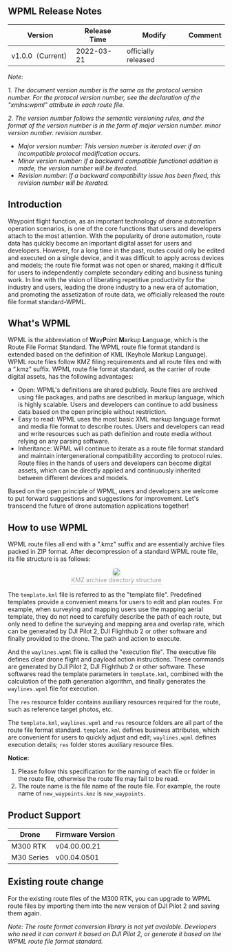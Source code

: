 ## WPML Release Notes

| Version           | Release Time | Modify              | Comment |
| ----------------- | ------------ | ------------------- | ------- |
| v1.0.0（Current） | 2022-03-21   | officially released |         |

*Note:*

*1. The document version number is the same as the protocol version number. For the protocol version number, see the declaration of the "xmlns:wpml" attribute in each route file.*

*2. The version number follows the semantic versioning rules, and the format of the version number is in the form of major version number. minor version number. revision number.*

* *Major version number: This version number is iterated over if an incompatible protocol modification occurs.*
* *Minor version number: If a backward compatible functional addition is made, the version number will be iterated.*
* *Revision number: If a backward compatibility issue has been fixed, this revision number will be iterated.*

## Introduction

Waypoint flight function, as an important technology of drone automation operation scenarios, is one of the core functions that users and developers attach to the most attention. With the popularity of drone automation, route data has quickly become an important digital asset for users and developers. However, for a long time in the past, routes could only be edited and executed on a single device, and it was difficult to apply across devices and models; the route file format was not open or shared, making it difficult for users to independently complete secondary editing and business tuning work. In line with the vision of liberating repetitive productivity for the industry and users, leading the drone industry to a new era of automation, and promoting the assetization of route data, we officially released the route file format standard-WPML.

## What's WPML

WPML is the abbreviation of **W**ay**P**oint **M**arkup **L**anguage, which is the Route File Format Standard. The WPML route file format standard is extended based on the definition of KML (Keyhole Markup Language). WPML route files follow KMZ filing requirements and all route files end with a “.kmz” suffix. WPML route file format standard, as the carrier of route digital assets, has the following advantages:

* Open: WPML's definitions are shared publicly. Route files are archived using file packages, and paths are described in markup language, which is highly scalable. Users and developers can continue to add business data based on the open principle without restriction.
* Easy to read: WPML uses the most basic XML markup language format and media file format to describe routes. Users and developers can read and write resources such as path definition and route media without relying on any parsing software.
* Inheritance: WPML will continue to iterate as a route file format standard and maintain intergenerational compatibility according to protocol rules. Route files in the hands of users and developers can become digital assets, which can be directly applied and continuously inherited between different devices and models.

Based on the open principle of WPML, users and developers are welcome to put forward suggestions and suggestions for improvement. Let's transcend the future of drone automation applications together!

## How to use WPML

WPML route files all end with a ".kmz" suffix and are essentially archive files packed in ZIP format. After decompression of a standard WPML route file, its file structure is as follows:

<center>    <img style="border-radius: 0.3125em;    box-shadow: 0 2px 4px 0 rgba(34,36,38,.12),0 2px 10px 0 rgba(34,36,38,.08);"     src="https://terra-1-g.djicdn.com/84f990b0bbd145e6a3930de0c55d3b2b/admin/doc/721986d3-18dc-416e-9c13-a8f13b02935b.png">    <br>    <div style="color:orange; border-bottom: 1px solid #d9d9d9;    display: inline-block;    color: #999;    padding: 2px;">KMZ archive directory structure</div> </center>

The `template.kml` file is referred to as the "template file". Predefined templates provide a convenient means for users to edit and plan routes. For example, when surveying and mapping users use the mapping aerial template, they do not need to carefully describe the path of each route, but only need to define the surveying and mapping area and overlap rate, which can be generated by DJI Pilot 2, DJI Flighthub 2 or other software and finally provided to the drone. The path and action to execute.

And the `waylines.wpml` file is called the "execution file". The executive file defines clear drone flight and payload action instructions. These commands are generated by DJI Pilot 2, DJI Flighthub 2 or other software. These softwares read the template parameters in `template.kml`, combined with the calculation of the path generation algorithm, and finally generates the `waylines.wpml` file for execution.

The `res` resource folder contains auxiliary resources required for the route, such as reference target photos, etc.

The `template.kml`, `waylines.wpml` and `res` resource folders are all part of the route file format standard. `template.kml` defines business attributes, which are convenient for users to quickly adjust and edit; `waylines.wpml` defines execution details; `res` folder stores auxiliary resource files.

**Notice:**

1. Please follow this specification for the naming of each file or folder in the route file, otherwise the route file may fail to be read.
1. The route name is the file name of the route file. For example, the route name of `new_waypoints.kmz` is `new_waypoints`. 

## Product Support

| Drone      | Firmware Version |
| ---------- | ---------------- |
| M300 RTK   | v04.00.00.21     |
| M30 Series | v00.04.0501      |

## Existing route change

For the existing route files of the M300 RTK, you can upgrade to WPML route files by importing them into the new version of DJI Pilot 2 and saving them again.

*Note: The route format conversion library is not yet available. Developers who need it can convert it based on DJI Pilot 2, or generate it based on the WPML route file format standard.*